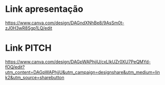 # Link apresentação 
https://www.canva.com/design/DAGndXNhBe8/9AsSm0t-zJ0H3wR8Sgp1LQ/edit

# Link PITCH
https://www.canva.com/design/DAGpWAPhjjU/cxLIkUZr0XU7PeQMYd-fOQ/edit?utm_content=DAGpWAPhjjU&utm_campaign=designshare&utm_medium=link2&utm_source=sharebutton